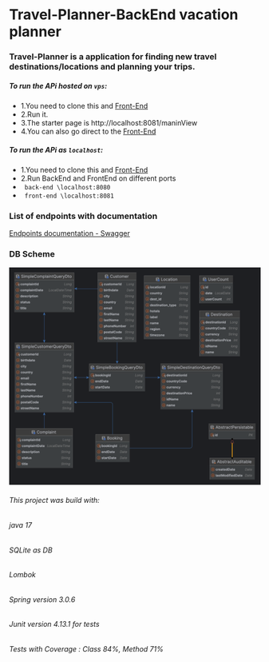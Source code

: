 # Travel-Planner-BackEnd vacation planner

### Travel-Planner is a application for finding new travel destinations/locations and planning your trips.

##### To run the APi hosted on `vps`:
- 1.You need to clone this and [Front-End](https://github.com/domKul/Travel-Planner-Vaadin-FrontEnd)
- 2.Run it.
- 3.The starter page is http://localhost:8081/maninView
- 4.You can also go direct to the [Front-End](http://vps-7c561477.vps.ovh.net:8081/maninView)


##### To run the APi as `localhost`:
- 1.You need to clone this and [Front-End](https://github.com/domKul/Travel-Planner-Vaadin-FrontEnd)
- 2.Run BackEnd and FrontEnd on different ports
- `` back-end \localhost:8080``
- `` front-end \localhost:8081``


### List of endpoints with documentation 
 [Endpoints documentation  - Swagger](http://vps-7c561477.vps.ovh.net:8080/swagger-ui/index.html#/)

### DB Scheme
![com.planner.Travel-Planner.png](src%2Fmain%2Fresources%2Fimages%2Fcom.planner.Travel-Planner.png)
###### This project was build with:
###### java 17
###### SQLite as DB
###### Lombok
###### Spring version 3.0.6
###### Junit version 4.13.1 for tests
###### Tests with Coverage : Class 84%, Method 71%
